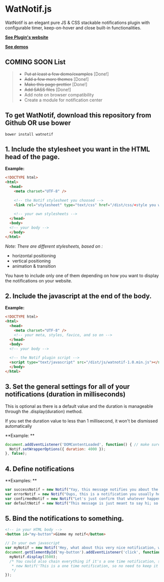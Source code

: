 # WatNotif.js
WatNotif is an elegant pure JS &amp; CSS stackable notifications plugin with configurable timer, keep-on-hover and close built-in functionalities.

**[See Plugin's website](https://tepec.github.io/watnotif/)**

**[See demos](https://tepec.github.io/watnotif/examples/top-right-bubble.html)**

## COMING SOON List 

> * ~~Put at least a few demo/examples~~ [Done!]
> * ~~Add a few more themes~~ [Done!]
> * ~~Make this page prettier~~ [Done!]
> * ~~Add SASS files~~ [Done!]
> * Add note on browser compatibility
> * Create a module for notification center


## To get WatNotif, download this repository from Github OR use bower 
```
bower install watnotif
```

## 1. Include the stylesheet you want in the HTML head of the page.

**Example:**

```html
<!DOCTYPE html>
<html>
  <head>
    <meta charset="UTF-8" />
    
    <!-- the Notif stylesheet you choosed -->
    <link rel="stylesheet" type="text/css" href="/dist/css/<style you want>/<file you want>.min.css" />
    
    <!-- your own stylesheets -->
  </head>
  <body>
  <!-- your body -->
  </body>
</html>
```


*Note: There are different stylesheets, based on :* 

* horizontal positioning 
* vertical positioning
* animation & transition

You have to include only one of them depending on how you want to display the notifications on your website. 


## 2. Include the javascript at the end of the body.
**Example:**

```html
<!DOCTYPE html>
<html>
  <head>
    <meta charset="UTF-8" />
    <!-- your meta, styles, favico, and so on -->
  </head>
  <body>
  <!-- your body -->
  
  <!-- the Notif plugin script -->
  <script type="text/javascript" src="/dist/js/watnotif-1.0.min.js"></script>
  </body>
</html>
```


## 3. Set the general settings for all of your notifications (duration in milliseconds) 

This is optional as there is a default value and the duration is manageable through the .display(duration) method.

If you set the duration value to less than 1 millisecond, it won't be dismissed automatically

**Example: **

```javascript
document.addEventListener('DOMContentLoaded', function() { // make sure the DOM is fully loaded before starting anything
  Notif.setWrapperOptions({ duration: 4000 });
}, false);
```


## 4. Define notifications 

**Examples: **

```javascript 
var successNotif = new Notif("Yay, this message notifies you about the success of whatever!", "success");
var errorNotif = new Notif("Oups, this is a notification you usually hope to not display.", "error");
var confirmedNotif = new Notif("Let's just confirm that whatever happened.", "confirmed");
var defaultNotif = new Notif("This message is just meant to say hi; so \"hi!\"", "default");
```


## 5. Bind the notifications to something.

```html 
<!-- in your HTML body -->
<button id="my-button">Gimme my notif</button>
```
```javascript 
// In your own javascript
var myNotif = new Notif('Hey, what about this very nice notification, with a <a href="#">link</a> and everything?', "default");
document.getElementById('my-button').addEventListener('click', function(e) {
  myNotif.display(3500);
  /* You could also chain everything if it's a one time notification, such as:
   * new Notif('This is a one time notification, so no need to keep it in a JS variable.', "confirmed").display(4000);
   */
});
```
